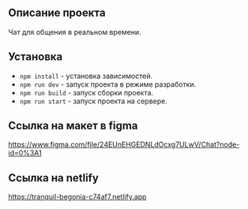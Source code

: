## Описание проекта

Чат для общения в реальном времени.


## Установка

- `npm install` - установка зависимостей.
- `npm run dev` - запуск проекта в режиме разработки.
- `npm run build` - запуск сборки проекта.
- `npm run start` - запуск проекта на сервере.


## Ссылка на макет в figma

https://www.figma.com/file/24EUnEHGEDNLdOcxg7ULwV/Chat?node-id=0%3A1


## Ссылка на netlify

https://tranquil-begonia-c74af7.netlify.app
